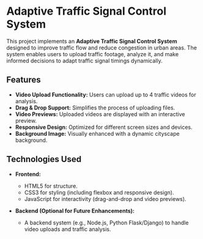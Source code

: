 
# Adaptive Traffic Signal Control System

This project implements an **Adaptive Traffic Signal Control System** designed to improve traffic flow and reduce congestion in urban areas. The system enables users to upload traffic footage, analyze it, and make informed decisions to adapt traffic signal timings dynamically.

## Features

- **Video Upload Functionality:** Users can upload up to 4 traffic videos for analysis.
- **Drag & Drop Support:** Simplifies the process of uploading files.
- **Video Previews:** Uploaded videos are displayed with an interactive preview.
- **Responsive Design:** Optimized for different screen sizes and devices.
- **Background Image:** Visually enhanced with a dynamic cityscape background.

## Technologies Used

- **Frontend:**
  - HTML5 for structure.
  - CSS3 for styling (including flexbox and responsive design).
  - JavaScript for interactivity (drag-and-drop and video previews).

- **Backend (Optional for Future Enhancements):**
  - A backend system (e.g., Node.js, Python Flask/Django) to handle video uploads and traffic analysis.



